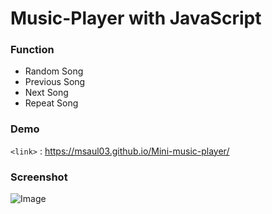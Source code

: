 # Music-Player with JavaScript

### Function
* Random Song
* Previous Song
* Next Song
* Repeat Song

### Demo
`<link>` : <https://msaul03.github.io/Mini-music-player/>

### Screenshot
![Image](./Captura.PNG)
